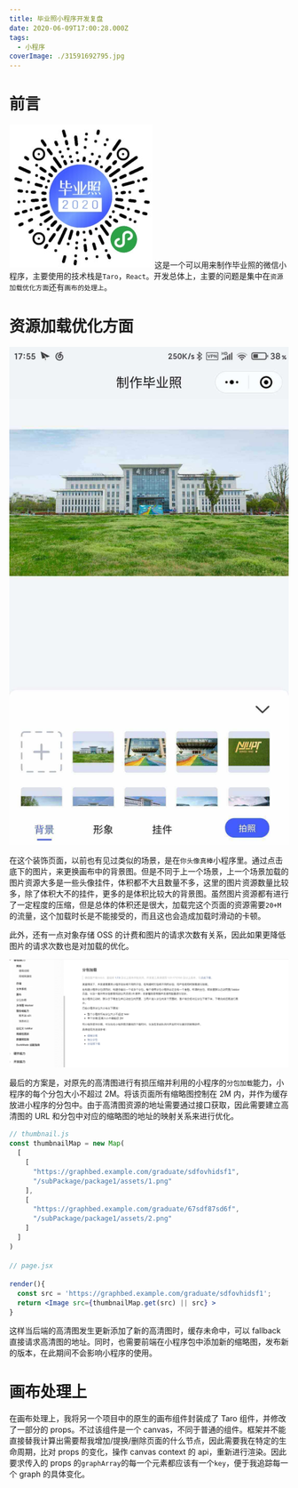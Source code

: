 ```yaml
---
title: 毕业照小程序开发复盘
date: 2020-06-09T17:00:28.000Z
tags:
  - 小程序
coverImage: ./31591692795.jpg
---
```


# 前言

![qrcode](./graduate-qrcode.jpg)
这是一个可以用来制作毕业照的微信小程序，主要使用的技术栈是`Taro`，`React`。开发总体上，主要的问题是集中在`资源加载优化方面`还有`画布的处理上`。

# 资源加载优化方面

![decorationPage](./41591696515.jpg)

在这个装饰页面，以前也有见过类似的场景，是在`你头像真棒`小程序里。通过点击底下的图片，来更换画布中的背景图。但是不同于上一个场景，上一个场景加载的图片资源大多是一些头像挂件，体积都不大且数量不多，这里的图片资源数量比较多，除了体积大不的挂件，更多的是体积比较大的背景图。虽然图片资源都有进行了一定程度的压缩，但是总体的体积还是很大，加载完这个页面的资源需要`20+M`的流量，这个加载时长是不能接受的，而且这也会造成加载时滑动的卡顿。

此外，还有一点对象存储 OSS 的计费和图片的请求次数有关系，因此如果更降低图片的请求次数也是对加载的优化。

![subPackage](./subPackage.png)

最后的方案是，对原先的高清图进行有损压缩并利用的小程序的`分包加载`能力，小程序的每个分包大小不超过 2M。将该页面所有缩略图控制在 2M 内，并作为缓存放进小程序的分包中。由于高清图资源的地址需要通过接口获取，因此需要建立高清图的 URL 和分包中对应的缩略图的地址的映射关系来进行优化。

```jsx
// thumbnail.js
const thumbnailMap = new Map(
  [
    [
      "https://graphbed.example.com/graduate/sdfovhidsf1",
      "/subPackage/package1/assets/1.png"
    ],
    [
      "https://graphbed.example.com/graduate/67sdf87sd6f",
      "/subPackage/package1/assets/2.png"
    ]
  ]
)

// page.jsx

render(){
  const src = 'https://graphbed.example.com/graduate/sdfovhidsf1';
  return <Image src={thumbnailMap.get(src) || src} >
}
```

这样当后端的高清图发生更新添加了新的高清图时，缓存未命中，可以 fallback 直接请求高清图的地址。同时，也需要前端在小程序包中添加新的缩略图，发布新的版本，在此期间不会影响小程序的使用。

# 画布处理上

在画布处理上，我将另一个项目中的原生的画布组件封装成了 Taro 组件，并修改了一部分的 props。不过该组件是一个 canvas，不同于普通的组件。框架并不能直接替我计算出需要帮我增加/提换/删除页面的什么节点，因此需要我在特定的生命周期，比对 props 的变化，操作 canvas context 的 api，重新进行渲染。因此要求传入的 props 的`graphArray`的每一个元素都应该有一个`key`，便于我追踪每一个 graph 的具体变化。
